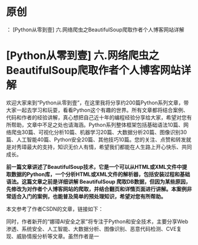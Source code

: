 # 原创
：  [Python从零到壹] 六.网络爬虫之BeautifulSoup爬取作者个人博客网站详解

# [Python从零到壹] 六.网络爬虫之BeautifulSoup爬取作者个人博客网站详解

欢迎大家来到“Python从零到壹”，在这里我将分享约200篇Python系列文章，带大家一起去学习和玩耍，看看Python这个有趣的世界。所有文章都将结合案例、代码和作者的经验讲解，真心想把自己近十年的编程经验分享给大家，希望对您有所帮助，文章中不足之处也请海涵。Python系列整体框架包括基础语法10篇、网络爬虫30篇、可视化分析10篇、机器学习20篇、大数据分析20篇、图像识别30篇、人工智能40篇、Python安全20篇、其他技巧10篇。您的关注、点赞和转发就是对秀璋最大的支持，知识无价人有情，希望我们都能在人生路上开心快乐、共同成长。

**前一篇文章讲述了BeautifulSoup技术，它是一个可以从HTML或XML文件中提取数据的Python库，一个分析HTML或XML文件的解析器，包括安装过程和基础语法。这篇文章之前是详细讲解 BeautifulSoup 爬取DB数据，但因为某些原因，先修改为对作者个人博客网站的爬取，并结合翻页和详情页面进行讲解。本案例非常适合入门的案例，也能普及简单的预处理知识，希望对您有所帮助。**

本文参考了作者CSDN的文章，链接如下：

> 
同时，作者新开的“娜璋AI安全之家”将专注于Python和安全技术，主要分享Web渗透、系统安全、人工智能、大数据分析、图像识别、恶意代码检测、CVE复现、威胁情报分析等文章。虽然作者是一

